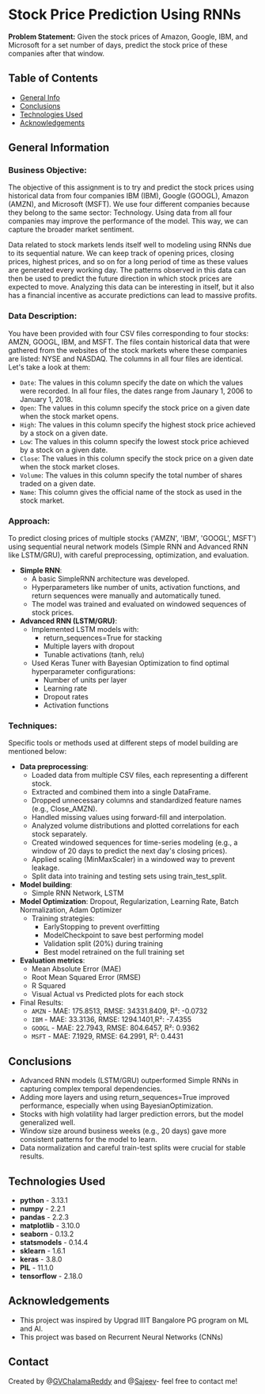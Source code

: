# Stock Price Prediction Using RNNs
**Problem Statement:** Given the stock prices of Amazon, Google, IBM, and Microsoft for a set number of days, predict the stock price of these companies after that window.

## Table of Contents
* [General Info](#general-information)
* [Conclusions](#conclusions)
* [Technologies Used](#technologies-used)
* [Acknowledgements](#acknowledgements)

<!-- You can include any other section that is pertinent to your problem -->

## General Information
  ### Business Objective: 
  The objective of this assignment is to try and predict the stock prices using historical data from four companies IBM (IBM), Google (GOOGL), Amazon (AMZN), and Microsoft (MSFT).
  We use four different companies because they belong to the same sector: Technology. Using data from all four companies may improve the performance of the model. This way, we can capture the broader market sentiment.

  Data related to stock markets lends itself well to modeling using RNNs due to its sequential nature. We can keep track of opening prices, closing prices, highest prices, and so on for a long period of time as these values are generated every working day. The patterns observed in this data can then be used to predict the future direction in which stock prices are expected to move. Analyzing this data can be interesting in itself, but it also has a financial incentive as accurate predictions can lead to massive profits.

  ### Data Description:
  You have been provided with four CSV files corresponding to four stocks: AMZN, GOOGL, IBM, and MSFT. The files contain historical data that were gathered from the websites of the stock markets where these companies are listed: NYSE and NASDAQ. The columns in all four files are identical. Let's take a look at them:
    
  - `Date`: The values in this column specify the date on which the values were recorded. In all four files, the dates range from Jaunary 1, 2006 to January 1, 2018.
  - `Open`: The values in this column specify the stock price on a given date when the stock market opens.
  - `High`: The values in this column specify the highest stock price achieved by a stock on a given date.
  - `Low`: The values in this column specify the lowest stock price achieved by a stock on a given date.
  - `Close`: The values in this column specify the stock price on a given date when the stock market closes.
  - `Volume`: The values in this column specify the total number of shares traded on a given date.
  - `Name`: This column gives the official name of the stock as used in the stock market.

  ### Approach:
  To predict closing prices of multiple stocks ('AMZN', 'IBM', 'GOOGL', MSFT') using sequential neural network models (Simple RNN and Advanced RNN like LSTM/GRU), with careful preprocessing, optimization, and evaluation.
  - **Simple RNN**:
    - A basic SimpleRNN architecture was developed.
    - Hyperparameters like number of units, activation functions, and return sequences were manually and automatically tuned.
    - The model was trained and evaluated on windowed sequences of stock prices.
  - **Advanced RNN (LSTM/GRU)**:
    - Implemented LSTM models with:
      - return_sequences=True for stacking
      - Multiple layers with dropout
      - Tunable activations (tanh, relu)
    - Used Keras Tuner with Bayesian Optimization to find optimal hyperparameter configurations:
      - Number of units per layer
      - Learning rate
      - Dropout rates
      - Activation functions

 ### Techniques:
 Specific tools or methods used at different steps of model building are mentioned below: 
 -	**Data preprocessing**:
    - Loaded data from multiple CSV files, each representing a different stock.
    - Extracted and combined them into a single DataFrame.
    - Dropped unnecessary columns and standardized feature names (e.g., Close_AMZN).
    - Handled missing values using forward-fill and interpolation.
    - Analyzed volume distributions and plotted correlations for each stock separately.
    - Created windowed sequences for time-series modeling (e.g., a window of 20 days to predict the next day's closing prices).
    - Applied scaling (MinMaxScaler) in a windowed way to prevent leakage.
    - Split data into training and testing sets using train_test_split.
 -	**Model building**:
    - Simple RNN Network, LSTM
 -	**Model Optimization**: Dropout, Regularization, Learning Rate, Batch Normalization, Adam Optimizer
      - Training strategies:
        - EarlyStopping to prevent overfitting
        - ModelCheckpoint to save best performing model
        - Validation split (20%) during training
        - Best model retrained on the full training set
 -	**Evaluation metrics**:
    - Mean Absolute Error (MAE)
    - Root Mean Squared Error (RMSE)
    - R Squared
    - Visual Actual vs Predicted plots for each stock
 - Final Results:
   - `AMZN` - MAE: 175.8513, RMSE: 34331.8409, R²: -0.0732
   - `IBM` - MAE: 33.3136, RMSE: 1294.1401,R²: -7.4355
   - `GOOGL` - MAE: 22.7943, RMSE: 804.6457, R²: 0.9362
   - `MSFT` - MAE: 7.1929, RMSE: 64.2991, R²: 0.4431

## Conclusions
- Advanced RNN models (LSTM/GRU) outperformed Simple RNNs in capturing complex temporal dependencies.
- Adding more layers and using return_sequences=True improved performance, especially when using BayesianOptimization.
- Stocks with high volatility had larger prediction errors, but the model generalized well.
- Window size around business weeks (e.g., 20 days) gave more consistent patterns for the model to learn.
- Data normalization and careful train-test splits were crucial for stable results.

## Technologies Used
- **python** - 3.13.1
- **numpy** - 2.2.1
- **pandas** - 2.2.3
- **matplotlib** - 3.10.0
- **seaborn** - 0.13.2
- **statsmodels** - 0.14.4
- **sklearn** - 1.6.1
- **keras** - 3.8.0
- **PIL** - 11.1.0
- **tensorflow** - 2.18.0

## Acknowledgements

- This project was inspired by Upgrad IIIT Bangalore PG program on ML and AI.
- This project was based on Recurrent Neural Networks (CNNs)


## Contact
Created by @[GVChalamaReddy](https://github.com/GVChalamaReddy) and @[Sajeev](https://github.com/sajeevmply)- feel free to contact me!
